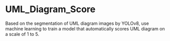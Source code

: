 # UML_Diagram_Score

Based on the segmentation of UML diagram images by YOLOv8, use machine learning to train a model that automatically scores UML diagram on a scale of 1 to 5.
